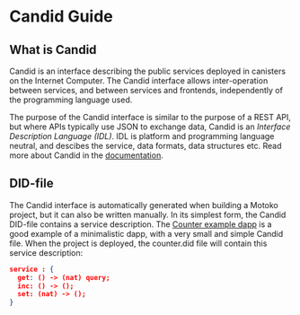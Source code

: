 # Candid Guide

## What is Candid
Candid is an interface describing the public services deployed in canisters on the Internet Computer. The Candid interface allows inter-operation between services, and between services and frontends, independently of the programming language used. 

The purpose of the Candid interface is similar to the purpose of a REST API, but where APIs typically use JSON to exchange data, Candid is an *Interface Description Language (IDL)*. IDL is platform and programming language neutral, and descibes the service, data formats, data structures etc. Read more about Candid in the [documentation](https://internetcomputer.org/docs/current/developer-docs/build/candid/candid-intro).

## DID-file
The Candid interface is automatically generated when building a Motoko project, but it can also be written manually. In its simplest form, the Candid DID-file contains a service description. The [Counter example dapp](https://github.com/dfinity/examples/tree/master/motoko/counter) is a good example of a minimalistic dapp, with a very small and simple Candid file. When the project is deployed, the counter.did file will contain this service description:

```json
service : {
  get: () -> (nat) query;
  inc: () -> ();
  set: (nat) -> ();
}
```






